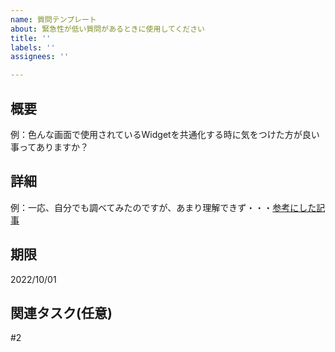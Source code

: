 ```yaml
---
name: 質問テンプレート
about: 緊急性が低い質問があるときに使用してください
title: ''
labels: ''
assignees: ''

---
```


## 概要

例：色んな画面で使用されているWidgetを共通化する時に気をつけた方が良い事ってありますか？

## 詳細

例：一応、自分でも調べてみたのですが、あまり理解できず・・・[参考にした記事](URL)

## 期限

2022/10/01

## 関連タスク(任意)

#2
